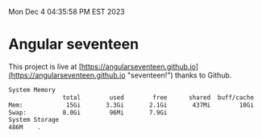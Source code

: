 Mon Dec  4 04:35:58 PM EST 2023

# Angular seventeen


This project is live at [https://angularseventeen.github.io](https://angularseventeen.github.io "seventeen!") thanks to Github.

```bash
System Memory
               total        used        free      shared  buff/cache   available
Mem:            15Gi       3.3Gi       2.1Gi       437Mi        10Gi        11Gi
Swap:          8.0Gi        96Mi       7.9Gi
System Storage
486M	.
